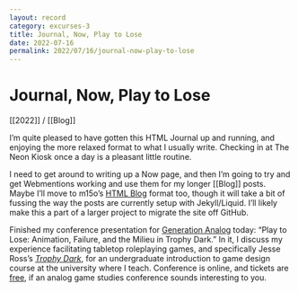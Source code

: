 ```yaml
---
layout: record
category: excurses-3
title: Journal, Now, Play to Lose
date: 2022-07-16
permalink: 2022/07/16/journal-now-play-to-lose
---
```


# Journal, Now, Play to Lose

[[2022]] / [[Blog]]

I’m quite pleased to have gotten this HTML Journal up and running, and enjoying the more relaxed format to what I usually write. Checking in at The Neon Kiosk once a day is a pleasant little routine.

I need to get around to writing up a Now page, and then I’m going to try and get Webmentions working and use them for my longer [[Blog]] posts. Maybe I’ll move to m15o’s [HTML Blog](https://blog.miso.town/) format too, though it will take a bit of fussing the way the posts are currently setup with Jekyll/Liquid. I’ll likely make this a part of a larger project to migrate the site off GitHub.

Finished my conference presentation for [Generation Analog](https://analoggamestudies.org/generation-analog-2022/) today: “Play to Lose: Animation, Failure, and the Milieu in Trophy Dark.” In it, I discuss my experience facilitating tabletop roleplaying games, and specifically Jesse Ross’s [*Trophy Dark*](https://trophyrpg.com/), for an undergraduate introduction to game design course at the university where I teach. Conference is online, and tickets are [free](https://www.game-in-lab.org/), if an analog game studies conference sounds interesting to you.
